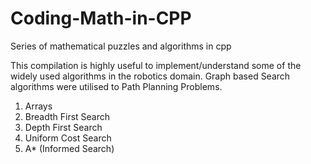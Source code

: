 # Coding-Math-in-CPP
Series of mathematical puzzles and algorithms in cpp

This compilation is highly useful to implement/understand some of the widely used algorithms in the robotics domain. Graph based Search algorithms were utilised to  Path Planning Problems.

1. Arrays
2. Breadth First Search
3. Depth First Search
4. Uniform Cost Search
5. A* (Informed Search)
